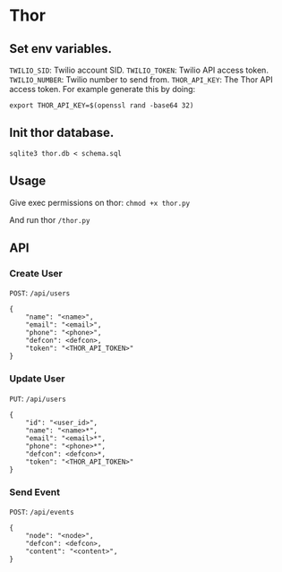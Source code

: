 # Thor

## Set env variables.
`TWILIO_SID`: Twilio account SID.
`TWILIO_TOKEN`: Twilio API access token.
`TWILIO_NUMBER`: Twilio number to send from.
`THOR_API_KEY`: The Thor API access token. For example generate this by doing:

`export THOR_API_KEY=$(openssl rand -base64 32)`

## Init thor database.
`sqlite3 thor.db < schema.sql`

## Usage
Give exec permissions on thor: `chmod +x thor.py`

And run thor `/thor.py`

## API

### Create User
`POST`: `/api/users`

```
{
	"name": "<name>",
	"email": "<email>",
	"phone": "<phone>",
	"defcon": <defcon>,
	"token": "<THOR_API_TOKEN>"
}
```

### Update User
`PUT`: `/api/users`

```
{
	"id": "<user_id>",
	"name": "<name>*",
	"email": "<email>*",
	"phone": "<phone>*",
	"defcon": <defcon>*,
	"token": "<THOR_API_TOKEN>"
}
```

### Send Event
`POST`: `/api/events`

```
{
	"node": "<node>",
	"defcon": <defcon>,
	"content": "<content>",
}
```
